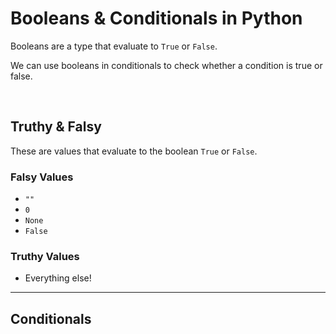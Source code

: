 # Booleans & Conditionals in Python

Booleans are a type that evaluate to `True` or `False`.

We can use booleans in conditionals to check whether a condition is true or false.

<br>

## Truthy & Falsy

These are values that evaluate to the boolean `True` or `False`.

### Falsy Values

- `""`
- `0`
- `None`
- `False`

### Truthy Values

- Everything else!

---

## Conditionals
